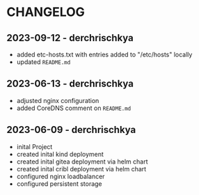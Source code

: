 # CHANGELOG
## 2023-09-12 - derchrischkya
- added etc-hosts.txt with entries added to "/etc/hosts" locally
- updated `README.md`

## 2023-06-13 - derchrischkya
- adjusted nginx configuration
- added CoreDNS comment on `README.md`

## 2023-06-09 - derchrischkya
- inital Project
- created inital kind deployment
- created inital gitea deployment via helm chart
- created inital cribl deployment via helm chart
- configured nginx loadbalancer
- configured persistent storage